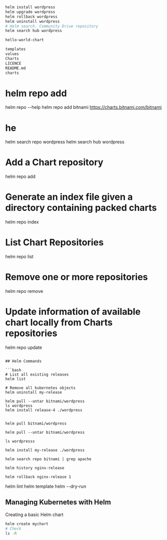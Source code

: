 ```bash

helm install wordpress
helm upgrade wordpress
helm rollback wordpress
helm uninstall wordpress
# Helm search. Community Drive repository
helm search hub wordpress
```

```bash
hello-world-chart

templates
values
Charts
LICENCE
README.md
charts
```

# helm repo add

helm repo --help
helm repo add bitnami https://charts.bitnami.com/bitnami

# he

helm search repo wordpress
helm search hub wordpress

# Add a Chart repository

helm repo add

# Generate an index file given a directory containing packed charts

helm repo index

# List Chart Repositories

helm repo list

# Remove one or more repositories

helm repo remove

# Update information of available chart locally from Charts repositories

helm repo update

````

## Helm Commands

```bash
# List all existing releases
helm list

# Remove all kubernetes objects
helm uninstall my-release

helm pull --untar bitnami/wordpress
ls wordpress
helm install release-4 ./wordpress


helm pull bitnami/wordpress

helm pull --untar bitnami/wordpress

ls wordpresss

helm install my-release ./wordpress

helm search repo bitnami | grep apache

helm history nginx-release

helm rollback nginx-release 1
````

helm lint
helm template
helm --dry-run

## Managing Kubernetes with Helm

Creating a basic Helm chart

```bash
helm create mychart
# Check
ls -R
```
